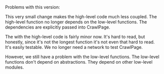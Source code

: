 Problems with this version:

This very small change makes the high-level code much less coupled. The
high-level function no longer depends on the low-level functions. The
dependencies are explicitly passed into CrawlPage.

The with the high-level code is fairly minor now. It's hard to read, but
honestly, since it's not the longest function it's not even that hard to read.
It's easily testable. We no longer need a network to test CrawlPage.

However, we still have a problem with the low-level functions. The low-level
functions don't depend on abstractions. They depend on other low-level modules.